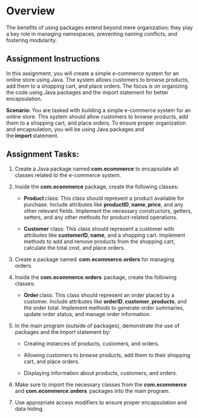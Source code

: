 # Overview
The benefits of using packages extend beyond mere organization; they play a key role in managing namespaces, preventing naming conflicts, and fostering modularity.

## Assignment Instructions
In this assignment, you will create a simple e-commerce system for an online store using Java. The system allows customers to browse products, add them to a shopping cart, and place orders. The focus is on organizing the code using Java packages and the import statement for better encapsulation.

**Scenario:** You are tasked with building a simple e-commerce system for an online store. This system should allow customers to browse products, add them to a shopping cart, and place orders. To ensure proper organization and encapsulation, you will be using Java packages and the **import** statement.  

## Assignment Tasks:
1. Create a Java package named **com.ecommerce** to encapsulate all classes related to the e-commerce system.  

2. Inside the **com.ecommerce** package, create the following classes:
    - **Product** class: This class should represent a product available for purchase. Include attributes like **productID**, **name**, **price**, and any other relevant fields. Implement the necessary constructors, getters, setters, and any other methods for product-related operations.

    - **Customer** class: This class should represent a customer with attributes like **customerID**, **name**, and a shopping cart. Implement methods to add and remove products from the shopping cart, calculate the total cost, and place orders.  

3. Create a package named  **com.ecommerce.orders** for managing orders. 

4. Inside the **com.ecommerce.orders**  package, create the following classes:
    - **Order** class: This class should represent an order placed by a customer. Include attributes like **orderID**, **customer**, **products**, and the order total. Implement methods to generate order summaries, update order status, and manage order information.  

5. In the main program (outside of packages), demonstrate the use of packages and the import statement by:  
    - Creating instances of products, customers, and orders.  

    - Allowing customers to browse products, add them to their shopping cart, and place orders.  

    - Displaying information about products, customers, and orders.  

6. Make sure to import the necessary classes from the **com.ecommerce** and **com.ecommerce.orders**  packages into the main program.  

7. Use appropriate access modifiers to ensure proper encapsulation and data hiding.  
